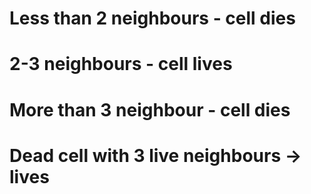 # Less than 2 neighbours - cell dies
# 2-3 neighbours - cell lives
# More than 3 neighbour - cell dies
# Dead cell with 3 live neighbours -> lives